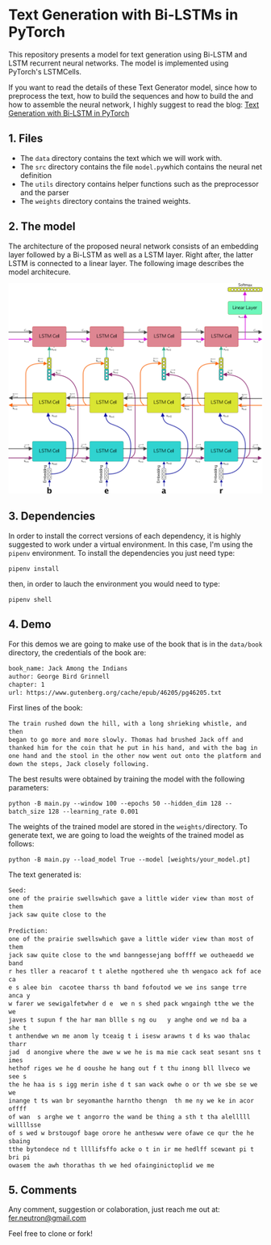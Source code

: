 # Text Generation with Bi-LSTMs in PyTorch

This repository presents a model for text generation using Bi-LSTM and LSTM recurrent neural networks. The model is implemented using PyTorch's LSTMCells. 

If you want to read the details of these Text Generator model, since how to preprocess the text, how to build the sequences and how to build the and how to assemble the neural network, I highly suggest to read the blog:
<a href="/">Text Generation with Bi-LSTM in PyTorch</a>

## 1. Files
- The ``data`` directory contains the text which we will work with. 
- The ``src`` directory contains the file ``model.py``which contains the neural net definition
- The ``utils`` directory contains helper functions such as the preprocessor and the parser
- The ``weights`` directory contains the trained weights.

## 2. The model
The architecture of the proposed neural network consists of an embedding layer followed by a Bi-LSTM as well as a LSTM layer. Right after, the latter LSTM is connected to a linear layer. The following image describes the model architecure. 
<p align="center">
<img src='img/bilstm_maths.jpg'>
</p>

## 3. Dependencies
In order to install the correct versions of each dependency, it is highly suggested to work under a virtual environment. In this case, I'm using the ``pipenv`` environment. To install the dependencies you just need type:
```
pipenv install
```
then, in order to lauch the environment you would need to type:
```
pipenv shell
```
## 4. Demo
For this demos we are going to make use of the book that is in the ``data/book`` directory, the credentials of the book are:
```
book_name: Jack Among the Indians
author: George Bird Grinnell
chapter: 1
url: https://www.gutenberg.org/cache/epub/46205/pg46205.txt
```
First lines of the book:
```
The train rushed down the hill, with a long shrieking whistle, and then
began to go more and more slowly. Thomas had brushed Jack off and
thanked him for the coin that he put in his hand, and with the bag in
one hand and the stool in the other now went out onto the platform and
down the steps, Jack closely following.
```
The best results were obtained by training the model with the following parameters:
```
python -B main.py --window 100 --epochs 50 --hidden_dim 128 --batch_size 128 --learning_rate 0.001
```
The weights of the trained model are stored in the ``weights/``directory. 
To generate text, we are going to load the weights of the trained model as follows:
```
python -B main.py --load_model True --model [weights/your_model.pt]
```
The text generated is:
```
Seed:
one of the prairie swellswhich gave a little wider view than most of them 
jack saw quite close to the

Prediction:
one of the prairie swellswhich gave a little wider view than most of them 
jack saw quite close to the wnd banngessejang boffff we outheaedd we band 
r hes tller a reacarof t t alethe ngothered uhe th wengaco ack fof ace ca  
e s alee bin  cacotee tharss th band fofoutod we we ins sange trre anca y 
w farer we sewigalfetwher d e  we n s shed pack wngaingh tthe we the we 
javes t supun f the har man bllle s ng ou   y anghe ond we nd ba a  she t 
t anthendwe wn me anom ly tceaig t i isesw arawns t d ks wao thalac tharr 
jad  d anongive where the awe w we he is ma mie cack seat sesant sns t imes 
hethof riges we he d ooushe he hang out f t thu inong bll llveco we see s 
the he haa is s igg merin ishe d t san wack owhe o or th we sbe se we we 
inange t ts wan br seyomanthe harntho thengn  th me ny we ke in acor offff  
of wan  s arghe we t angorro the wand be thing a sth t tha alelllll willllsse 
of s wed w brstougof bage orore he anthesww were ofawe ce qur the he sbaing 
tthe bytondece nd t llllifsffo acke o t in ir me hedlff scewant pi t bri pi 
owasem the awh thorathas th we hed ofainginictoplid we me
```
## 5. Comments
Any comment, suggestion or colaboration, just reach me out at: fer.neutron@gmail.com

Feel free to clone or fork! 
